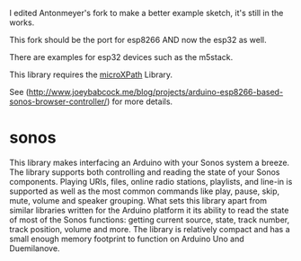 I edited Antonmeyer's fork to make a better example sketch, it's still in the works.

This fork should be the port for esp8266 AND now the esp32 as well.

There are examples for esp32 devices such as the m5stack.

This library requires the [microXPath](https://github.com/tmittet/microxpath) Library.

See (http://www.joeybabcock.me/blog/projects/arduino-esp8266-based-sonos-browser-controller/) for more details.
# sonos
This library makes interfacing an Arduino with your Sonos system a breeze. The library supports both controlling and reading the state of your Sonos components.  Playing URIs, files, online radio stations, playlists, and line-in is supported as well as the most common commands like play, pause, skip, mute, volume and speaker grouping.  What sets this library apart from similar libraries written for the Arduino platform it its ability to read the state of most of the Sonos functions: getting current source, state, track number, track position, volume and more.  The library is relatively compact and has a small enough memory footprint to function on Arduino Uno and Duemilanove.
